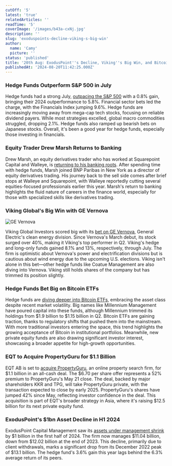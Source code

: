 ```yaml
---
cutOff: '5'
latest: 'true'
relatedArticles: ''
readTime: '5'
coverImage: '/images/b43a-cxNj.jpg'
description: ''
slug: 'exoduspoints-decline-viking-s-big-win'
author:
  name: 'Camy'
  picture: ''
status: 'published'
title: '20th Aug: ExodusPoint''s Decline, Viking''s Big Win, and Bitcoin ETF Bets'
publishedAt: '2024-08-20T11:42:25.000Z'
---
```


### Hedge Funds Outperform S&P 500 in July

Hedge funds had a strong July, [outpacing the S&P 500](https://www.hedgeweek.com/hedge-funds-outperformed-sp-500-in-july-says-pivotalpath-report/#:~:text=The%20PivotalPath%20Composite%20Index%2C%20which,Index%20surging%209.6%25%20in%20July.) with a 0.8% gain, bringing their 2024 outperformance to 5.8%. Financial sector bets led the charge, with the Financials Index jumping 9.6%. Hedge funds are increasingly moving away from mega-cap tech stocks, focusing on reliable dividend payers. While most strategies excelled, global macro commodities struggled, dropping 2.1%. Hedge funds also ramped up bearish bets on Japanese stocks. Overall, it's been a good year for hedge funds, especially those investing in financials.

### Equity Trader Drew Marsh Returns to Banking

Drew Marsh, an equity derivatives trader who has worked at Squarepoint Capital and Walleye, is [returning to his banking roots](https://www.hedgeweek.com/former-squareppoint-and-walleye-pm-returns-to-banking-roots/#:~:text=Equity%20derivatives%20trader%20Drew%20March,a%20report%20by%20eFinancial%20Careers.). After spending time with hedge funds, Marsh joined BNP Paribas in New York as a director of equity derivatives trading. His journey back to the sell side comes after brief stops at Walleye and Squarepoint, with Walleye reportedly cutting several equities-focused professionals earlier this year. Marsh's return to banking highlights the fluid nature of careers in the finance world, especially for those with specialized skills like derivatives trading.

### Viking Global's Big Win with GE Vernova

![GE Vernova](/images/b43a-cwND.jpg)

Viking Global Investors scored big with its [bet on GE Vernova](https://www.hedgeweek.com/viking-global-sees-big-gain-from-ge-clean-energy-bet/), General Electric's clean energy division. Since Vernova's March debut, its stock surged over 40%, making it Viking's top performer in Q2. Viking's hedge and long-only funds gained 8.1% and 13%, respectively, through July. The firm is optimistic about Vernova's power and electrification divisions but is cautious about wind energy due to the upcoming U.S. elections. Viking isn't alone in this bet—other hedge funds like Coatue Management are also diving into Vernova. Viking still holds shares of the company but has trimmed its position slightly.

### Hedge Funds Bet Big on Bitcoin ETFs

Hedge funds are [diving deeper into Bitcoin ETFs](https://www.opalesque.com/704695/Opalesque_Roundup_Hedge_funds_lavish_capital_into_Bitcoin469.html#:~:text=In%20the%20week%20ending%20August,mainstream%20at%20the%20beginning%20of), embracing the asset class despite recent market volatility. Big names like Millennium Management have poured capital into these funds, although Millennium trimmed its holdings from $1.9 billion to $1.15 billion in Q2. Bitcoin ETFs are gaining traction, thanks to regulatory shifts that pushed them into the mainstream. With more traditional investors entering the space, this trend highlights the growing acceptance of Bitcoin in institutional portfolios. Meanwhile, new private equity funds are also drawing significant investor interest, showcasing a broader appetite for high-growth opportunities.

### EQT to Acquire PropertyGuru for $1.1 Billion

EQT AB is set to [acquire PropertyGuru](https://www.bnnbloomberg.ca/business/international/2024/08/16/eqt-to-buy-online-property-firm-propertyguru-for-11-billion/), an online property search firm, for $1.1 billion in an all-cash deal. The $6.70 per share offer represents a 52% premium to PropertyGuru's May 21 close. The deal, backed by major shareholders KKR and TPG, will take PropertyGuru private, with the transaction expected to close by early 2025. PropertyGuru's shares have jumped 42% since May, reflecting investor confidence in the deal. This acquisition is part of EQT's broader strategy in Asia, where it's raising $12.5 billion for its next private equity fund.

### **ExodusPoint's $1bn Asset Decline in H1 2024**

ExodusPoint Capital Management saw its [assets under management shrink ](https://www.hedgeweek.com/exoduspoints-assets-shrink-by-1bn-in-h1/#:~:text=ExodusPoint%20Capital%20Management%20saw%20a,the%20firm%20managed%20%2413.1bn.)by $1 billion in the first half of 2024. The firm now manages $11.04 billion, down from $12.02 billion at the end of 2023. This decline, primarily due to client withdrawals, marks a significant drop from its December 2022 peak of $13.1 billion. The hedge fund's 3.6% gain this year lags behind the 6.3% average return of its peers.